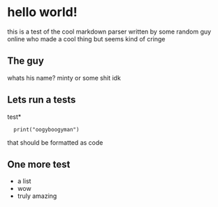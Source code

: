 # hello world!
this is a test of the cool markdown parser written by
some random guy online who made a cool thing but seems kind
of cringe

## The guy
whats his name? minty or some shit idk

## Lets run a tests
test*
```
  print("oogyboogyman")
```

that should be formatted as code

## One more test
- a list
- wow
- truly amazing
